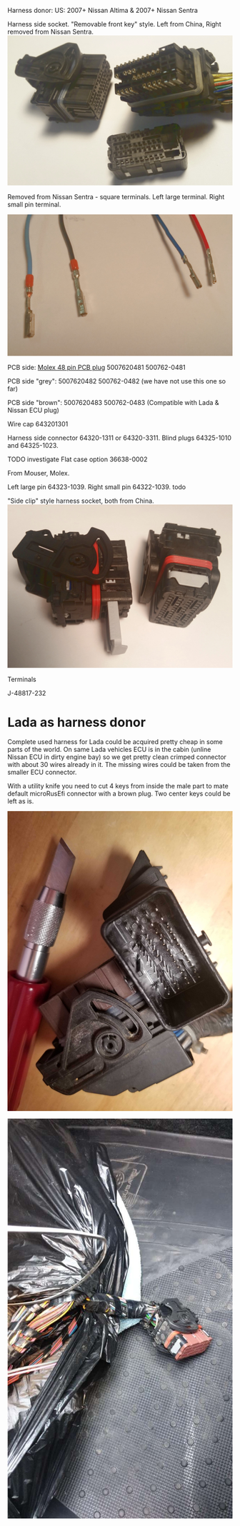 

Harness donor:
US: 2007+ Nissan Altima & 2007+ Nissan Sentra

Harness side socket.
"Removable front key" style.
Left from China, Right removed from Nissan Sentra.
![i](Hardware/microrusefi/microRusEfi_connectors/microRusEfi_removable_key_China_and_Nissan_harness_socket.jpg)


Removed from Nissan Sentra - square terminals.
Left large terminal. Right small pin terminal.

![i](Hardware/microrusefi/microRusEfi_connectors/microRusEfi_Nissan_crimped_terminals.jpg)


PCB side: [Molex 48 pin PCB plug](https://www.mouser.com/datasheet/2/276/5007620481_PCB_HEADERS-179151.pdf) 5007620481 500762-0481

PCB side "grey": 5007620482 500762-0482 (we have not use this one so far)

PCB side "brown": 5007620483 500762-0483 (Compatible with Lada & Nissan ECU plug)

Wire cap 643201301

Harness side connector 64320-1311 or 64320-3311. Blind plugs 64325-1010 and 64325-1023.

TODO investigate Flat case option 36638-0002 


From Mouser, Molex.

Left large pin 64323-1039.
Right small pin 64322-1039.
todo



"Side clip" style harness socket, both from China.
![i](Hardware/microrusefi/microRusEfi_connectors/microRusEfi_side_clip_China_harness_socket.jpg)


Terminals

J-48817-232

# Lada as harness donor

Complete used harness for Lada could be acquired pretty cheap in some parts of the world. On same Lada vehicles ECU
is in the cabin (unline Nissan ECU in dirty engine bay) so we get pretty clean crimped connector with about 30 wires already in
it. The missing wires could be taken from the smaller ECU connector.  

With a utility knife you need to cut 4 keys from inside the male part to mate default microRusEfi connector with a brown plug. Two center keys could be left
as is.


![i](Hardware/microrusefi/microRusEfi_connectors/microRusEfi_helping_black_plug_with_brown.jpg)


![i](Hardware/microrusefi/microRusEfi_connectors/microRusEfi_lada_donor_harness.jpg)